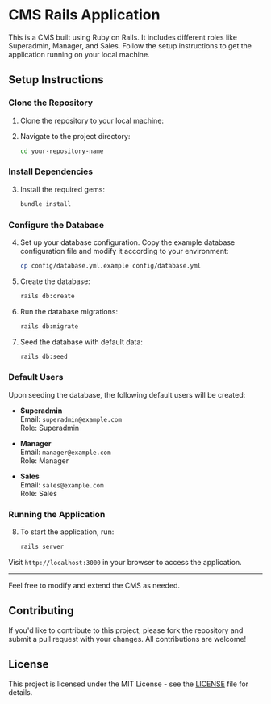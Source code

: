 # CMS Rails Application

This is a CMS built using Ruby on Rails. It includes different roles like Superadmin, Manager, and Sales. Follow the setup instructions to get the application running on your local machine.

## Setup Instructions

### Clone the Repository

1. Clone the repository to your local machine:

2. Navigate to the project directory:
    ```bash
    cd your-repository-name
    ```

### Install Dependencies

3. Install the required gems:
    ```bash
    bundle install
    ```

### Configure the Database

4. Set up your database configuration. Copy the example database configuration file and modify it according to your environment:
    ```bash
    cp config/database.yml.example config/database.yml
    ```

5. Create the database:
    ```bash
    rails db:create
    ```

6. Run the database migrations:
    ```bash
    rails db:migrate
    ```

7. Seed the database with default data:
    ```bash
    rails db:seed
    ```

### Default Users

Upon seeding the database, the following default users will be created:

- **Superadmin**  
  Email: `superadmin@example.com`  
  Role: Superadmin

- **Manager**  
  Email: `manager@example.com`  
  Role: Manager

- **Sales**  
  Email: `sales@example.com`  
  Role: Sales

### Running the Application

8. To start the application, run:
    ```bash
    rails server
    ```

Visit `http://localhost:3000` in your browser to access the application.

---

Feel free to modify and extend the CMS as needed.

## Contributing

If you'd like to contribute to this project, please fork the repository and submit a pull request with your changes. All contributions are welcome!

## License

This project is licensed under the MIT License - see the [LICENSE](LICENSE) file for details.
